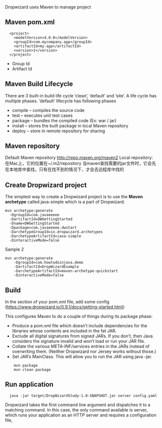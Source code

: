 Dropwizard uses Maven to manage project
## Maven pom.xml
```
  <project>
    <modelVersion>4.0.0</modelVersion>
    <groupId>com.mycompany.app</groupId>
    <artifactId>my-app</artifactId>
    <version>1</version>
  </project>
```
- Group Id
- Artifact Id


## Maven Build Lifecycle
There are 3 built-in build life cycle ‘clean’, ‘default’ and ‘site’. A life cycle has multiple phases. 
‘default’ lifecycle has following phases
- compile – compiles the source code
- test – executes unit test cases
- package – bundles the compiled code (Ex: war / jar)
- install – stores the built package in local Maven repository
- deploy – store in remote repository for sharing


## Maven repository
  Default Maven repository http://repo.maven.org/maven2
  Local repository: 在Mac上，它的位置在~/.m2/repository
  当maven查找需要的jar文件时，它会先在本地库中查找，只有在找不到的情况下，才会去远程库中找的

## Create Dropwizard project
The simplest way to create a Dropwizard project is to use the **Maven archetype** called java-simple which is a part of Dropwizard. 
```
mvn archetype:generate
  -DgroupId=com.javaeeeee
  -DartifactId=DWGettingStarted
  -Dname=DWGettingStarted
  -Dpackage=com.javaeeeee.dwstart
  -DarchetypeGroupId=io.dropwizard.archetypes
  -DarchetypeArtifactId=java-simple
  -DinteractiveMode=false
```
Sample 2
```
mvn archetype:generate 
    -DgroupId=com.howtodoinjava.demo 
    -DartifactId=DropWizardExample
    -DarchetypeArtifactId=maven-archetype-quickstart 
    -DinteractiveMode=false
```

## Build
In the <build><plugins> section of your pom.xml file, add some config (https://www.dropwizard.io/0.9.1/docs/getting-started.html)

This configures Maven to do a couple of things during its package phase:
- Produce a pom.xml file which doesn’t include dependencies for the libraries whose contents are included in the fat JAR.
- Exclude all digital signatures from signed JARs. If you don’t, then Java considers the signature invalid and won’t load or run your JAR file.
- Collate the various META-INF/services entries in the JARs instead of overwriting them. (Neither Dropwizard nor Jersey works without those.)
- Set JAR’s MainClass. This will allow you to run the JAR using java -jar.

```
    mvn package
    mvn clean package
```


## Run application
```
  java -jar target/DropWizardStudy-1.0-SNAPSHOT.jar server config.yaml
```
Dropwizard takes the first command line argument and dispatches it to a matching command.
In this case, the only command available is server, which runs your application as an HTTP server and requires a configuration file,

